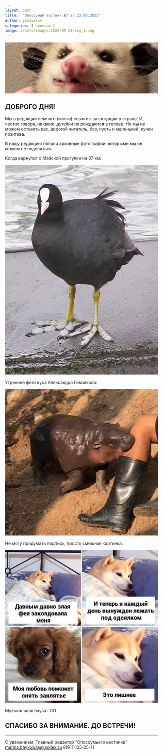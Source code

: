```yaml
---
layout: post
title:  "Опоссумий вестник №7 за 23.09.2022"
author: gomzyakov
categories: [ opossum ]
image: assets/images/2022-09-23/img_1.png
---
```


![img.png](../assets/images/2022-09-23/img.png)

## ДОБРОГО ДНЯ!

Мы в редакции немного (много) ссым из-за ситуации в стране. И, честно говоря, никакие шутейки не рождаются в голове. Но мы не можем оставить вас, дорогой читатель, без, пусть и маленькой, кучки позитива.

В нашу редакцию попали архивные фотографии, которыми мы не можем не поделиться.

Когда вернулся с Майской прогулки на 37 км:

![img_1.png](../assets/images/2022-09-23/img_1.png)

Утреннее фото куса Александра Гомзякова:

![img_2.png](../assets/images/2022-09-23/img_2.png)

Не могу придумать подпись, просто смешная картинка:

![img_3.png](../assets/images/2022-09-23/img_3.png)

Музыкальная пауза : ОП

## СПАСИБО ЗА ВНИМАНИЕ. ДО ВСТРЕЧИ!

---

С уважением, Главный редактор "Опоссумьего вестника"
marina.baykowa@yandex.ru
8(911)135-25-11
